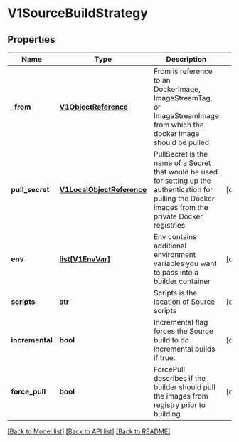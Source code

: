 # V1SourceBuildStrategy

## Properties
Name | Type | Description | Notes
------------ | ------------- | ------------- | -------------
**_from** | [**V1ObjectReference**](V1ObjectReference.md) | From is reference to an DockerImage, ImageStreamTag, or ImageStreamImage from which the docker image should be pulled | 
**pull_secret** | [**V1LocalObjectReference**](V1LocalObjectReference.md) | PullSecret is the name of a Secret that would be used for setting up the authentication for pulling the Docker images from the private Docker registries | [optional] 
**env** | [**list[V1EnvVar]**](V1EnvVar.md) | Env contains additional environment variables you want to pass into a builder container | [optional] 
**scripts** | **str** | Scripts is the location of Source scripts | [optional] 
**incremental** | **bool** | Incremental flag forces the Source build to do incremental builds if true. | [optional] 
**force_pull** | **bool** | ForcePull describes if the builder should pull the images from registry prior to building. | [optional] 

[[Back to Model list]](../README.md#documentation-for-models) [[Back to API list]](../README.md#documentation-for-api-endpoints) [[Back to README]](../README.md)


